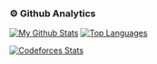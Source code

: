 ### ⚙️ Github Analytics
[![My Github Stats](https://github-readme-stats.vercel.app/api?username=RolandPetrean&theme=radical)](https://github.com/anuraghazra/github-readme-stats)
[![Top Languages](https://github-readme-stats.vercel.app/api/top-langs/?username=RolandPetrean&layout=compact&theme=radical&langs_count=8)](https://github.com/anuraghazra/github-readme-stats)

[![Codeforces Stats](https://codeforces-readme-stats.vercel.app/api/card?username=rolandpetrean)](https://codeforces.com/profile/rolandpetrean)
